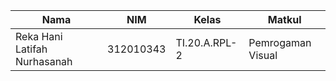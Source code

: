 |              Nama            |     NIM    |      Kelas     |      Matkul       |
|------------------------------|------------|----------------|-------------------|
| Reka Hani Latifah Nurhasanah | 312010343  | TI.20.A.RPL-2  | Pemrogaman Visual |
